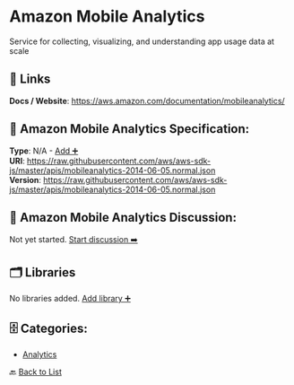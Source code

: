# Amazon Mobile Analytics

Service for collecting, visualizing, and understanding app usage data at scale

##  🔗 Links
**Docs / Website**: https://aws.amazon.com/documentation/mobileanalytics/

## 🧬 Amazon Mobile Analytics Specification:
**Type**: N/A - [Add ➕](https://github.com/apis-list/apis-list/edit/main/apis.yaml#L696)  
**URI**: https://raw.githubusercontent.com/aws/aws-sdk-js/master/apis/mobileanalytics-2014-06-05.normal.json  
**Version**: https://raw.githubusercontent.com/aws/aws-sdk-js/master/apis/mobileanalytics-2014-06-05.normal.json

## 💬 Amazon Mobile Analytics Discussion:
Not yet started. [Start discussion ➡️](https://github.com/apis-list/apis-list/discussions/new)

## 🗂️ Libraries

No libraries added. [Add library ➕](https://github.com/apis-list/apis-list/edit/main/apis.yaml#L696)    


## 🗄️ Categories:
- [Analytics](https://github.com/apis-list/apis-list#analytics-)

🔙  [Back to List](https://github.com/apis-list/apis-list)
